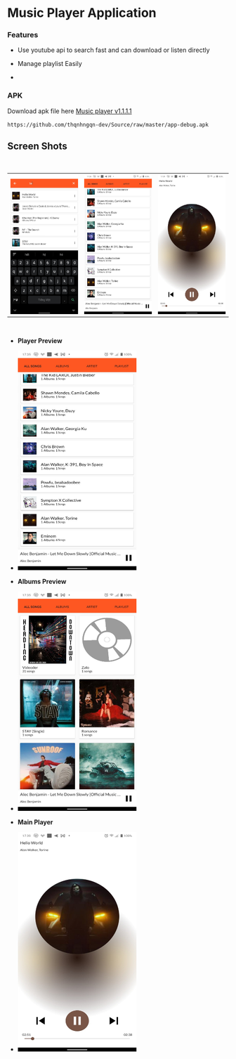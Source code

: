 # Music Player Application

### Features

- Use youtube api to search fast and can download or listen directly

- Manage playlist Easily
- 
### APK
Download apk file here [Music player v1.1.1.1](https://github.com/thqnhngqn-dev/Source/raw/master/app-debug.apk)
```
https://github.com/thqnhngqn-dev/Source/raw/master/app-debug.apk
```
## Screen Shots
<br>
<div align="center">
   <table align="center" border="0" >
  <tr>
    <td>
<img width=360
src="https://raw.githubusercontent.com/thqnhngqn-dev/musik-player/master/screenshots/device-2022-11-11-sreach.jpg"/>
       <td><img width=360
src="https://raw.githubusercontent.com/thqnhngqn-dev/musik-player/master/screenshots/device-2022-11-11-player-preview.jpg"/>
    </td>
     <td> <img width=360
src="https://raw.githubusercontent.com/thqnhngqn-dev/musik-player/master/screenshots/device-2022-11-11-main-player.jpg"/></td>
  </table>
  </div>
<br>

  - **Player Preview**

  - <img src="https://raw.githubusercontent.com/thqnhngqn-dev/musik-player/master/screenshots/device-2022-11-11-player-preview.jpg" height=500 width=270>
  
  - **Albums Preview**

  - <img src="https://raw.githubusercontent.com/thqnhngqn-dev/musik-player/master/screenshots/device-2022-11-11-albums.jpg" height=500 width=270>

  - **Main Player**

  - <img src="https://raw.githubusercontent.com/thqnhngqn-dev/musik-player/master/screenshots/device-2022-11-11-main-player.jpg" height=500 width=270>
